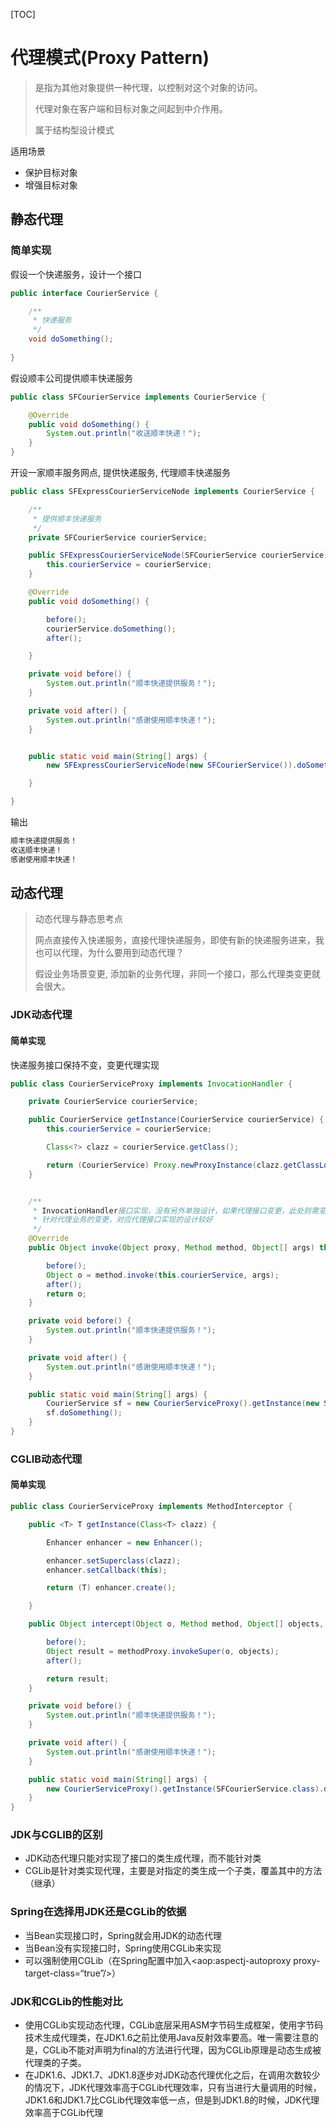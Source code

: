 [TOC]

# 代理模式(Proxy Pattern)

> 是指为其他对象提供一种代理，以控制对这个对象的访问。
>
> 代理对象在客户端和目标对象之间起到中介作用。
> 
> 属于结构型设计模式

适用场景

- 保护目标对象
- 增强目标对象

## 静态代理

### 简单实现

假设一个快递服务，设计一个接口
```java
public interface CourierService {

    /**
     * 快递服务
     */
    void doSomething();
    
}
```
假设顺丰公司提供顺丰快递服务
```java
public class SFCourierService implements CourierService {

    @Override
    public void doSomething() {
        System.out.println("收送顺丰快递！");
    }
}
```
开设一家顺丰服务网点, 提供快递服务, 代理顺丰快递服务

```java
public class SFExpressCourierServiceNode implements CourierService {

    /**
     * 提供顺丰快递服务
     */
    private SFCourierService courierService;

    public SFExpressCourierServiceNode(SFCourierService courierService) {
        this.courierService = courierService;
    }

    @Override
    public void doSomething() {

        before();
        courierService.doSomething();
        after();

    }

    private void before() {
        System.out.println("顺丰快递提供服务！");
    }

    private void after() {
        System.out.println("感谢使用顺丰快递！");
    }


    public static void main(String[] args) {
        new SFExpressCourierServiceNode(new SFCourierService()).doSomething();

    }

}
```
输出
```txt
顺丰快递提供服务！
收送顺丰快递！
感谢使用顺丰快递！
```

## 动态代理

> 动态代理与静态思考点
>
> 网点直接传入快递服务，直接代理快递服务，即使有新的快递服务进来，我也可以代理，为什么要用到动态代理？
>
> 假设业务场景变更, 添加新的业务代理，非同一个接口，那么代理类变更就会很大。
>

### JDK动态代理

#### 简单实现

快递服务接口保持不变，变更代理实现
```java
public class CourierServiceProxy implements InvocationHandler {

    private CourierService courierService;

    public CourierService getInstance(CourierService courierService) {
        this.courierService = courierService;

        Class<?> clazz = courierService.getClass();

        return (CourierService) Proxy.newProxyInstance(clazz.getClassLoader(), clazz.getInterfaces(), this);
    }


    /**
     * InvocationHandler接口实现，没有另外单独设计，如果代理接口变更，此处则需变更
     * 针对代理业务的变更，对应代理接口实现的设计较好
     */
    @Override
    public Object invoke(Object proxy, Method method, Object[] args) throws Throwable {

        before();
        Object o = method.invoke(this.courierService, args);
        after();
        return o;
    }

    private void before() {
        System.out.println("顺丰快递提供服务！");
    }

    private void after() {
        System.out.println("感谢使用顺丰快递！");
    }

    public static void main(String[] args) {
        CourierService sf = new CourierServiceProxy().getInstance(new SFCourierService());
        sf.doSomething();
    }
}
```

### CGLIB动态代理

#### 简单实现

```java
public class CourierServiceProxy implements MethodInterceptor {

    public <T> T getInstance(Class<T> clazz) {

        Enhancer enhancer = new Enhancer();

        enhancer.setSuperclass(clazz);
        enhancer.setCallback(this);

        return (T) enhancer.create();

    }

    public Object intercept(Object o, Method method, Object[] objects, MethodProxy methodProxy) throws Throwable {

        before();
        Object result = methodProxy.invokeSuper(o, objects);
        after();

        return result;
    }

    private void before() {
        System.out.println("顺丰快递提供服务！");
    }

    private void after() {
        System.out.println("感谢使用顺丰快递！");
    }

    public static void main(String[] args) {
        new CourierServiceProxy().getInstance(SFCourierService.class).doSomething();
    }
}
```

### JDK与CGLIB的区别

- JDK动态代理只能对实现了接口的类生成代理，而不能针对类
- CGLib是针对类实现代理，主要是对指定的类生成一个子类，覆盖其中的方法（继承）

### Spring在选择用JDK还是CGLib的依据

- 当Bean实现接口时，Spring就会用JDK的动态代理
- 当Bean没有实现接口时，Spring使用CGLib来实现
- 可以强制使用CGLib（在Spring配置中加入<aop:aspectj-autoproxy proxy-target-class=“true”/>）

### JDK和CGLib的性能对比

 - 使用CGLib实现动态代理，CGLib底层采用ASM字节码生成框架，使用字节码技术生成代理类，在JDK1.6之前比使用Java反射效率要高。唯一需要注意的是，CGLib不能对声明为final的方法进行代理，因为CGLib原理是动态生成被代理类的子类。
- 在JDK1.6、JDK1.7、JDK1.8逐步对JDK动态代理优化之后，在调用次数较少的情况下，JDK代理效率高于CGLib代理效率，只有当进行大量调用的时候，JDK1.6和JDK1.7比CGLib代理效率低一点，但是到JDK1.8的时候，JDK代理效率高于CGLib代理